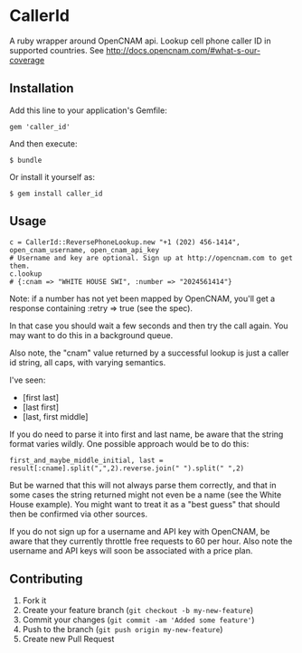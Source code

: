 # CallerId

A ruby wrapper around OpenCNAM api. Lookup cell phone caller ID in supported countries. See http://docs.opencnam.com/#what-s-our-coverage

## Installation

Add this line to your application's Gemfile:

    gem 'caller_id'

And then execute:

    $ bundle

Or install it yourself as:

    $ gem install caller_id

## Usage

    c = CallerId::ReversePhoneLookup.new "+1 (202) 456-1414", open_cnam_username, open_cnam_api_key
    # Username and key are optional. Sign up at http://opencnam.com to get them.
    c.lookup
    # {:cnam => "WHITE HOUSE SWI", :number => "2024561414"}

Note: if a number has not yet been mapped by OpenCNAM, you'll get a response containing :retry => true (see the spec).

In that case you should wait a few seconds and then try the call again. You may want to do this in a background queue.

Also note, the "cnam" value returned by a successful lookup is just a caller id string, all caps, with varying semantics.

I've seen:
* [first last]
* [last first]
* [last, first middle]

If you do need to parse it into first and last name, be aware that the string format varies wildly. One possible
approach would be to do this:

    first_and_maybe_middle_initial, last = result[:cname].split(",",2).reverse.join(" ").split(" ",2)

But be warned that this will not always parse them correctly, and that in some cases the string returned might not even be a name
(see the White House example). You might want to treat it as a "best guess" that should then be confirmed via other sources.

If you do not sign up for a username and API key with OpenCNAM, be aware that they currently throttle free requests to 60 per hour.
Also note the username and API keys will soon be associated with a price plan.

## Contributing

1. Fork it
2. Create your feature branch (`git checkout -b my-new-feature`)
3. Commit your changes (`git commit -am 'Added some feature'`)
4. Push to the branch (`git push origin my-new-feature`)
5. Create new Pull Request
